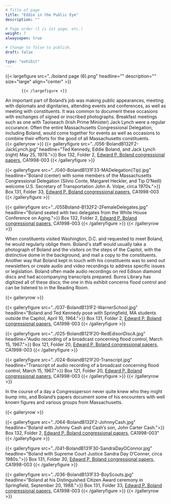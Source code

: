 ```yaml
---
# Title of page
title: "Eddie in the Public Eye"
description: ""

# Page order (1 is 1st page, etc.)
weight: 7
alwaysopen: true

# Change to false to publish.
draft: false

type: "exhibit"
---
```

{{< largefigure src="../boland page (6).png"
           headline="" 
           description="" size="large" align="center" >}}
		   
		   {{< /largefigure >}}

An important part of Boland’s job was making public appearances, meeting with diplomats and dignitaries, attending events and conferences, as well as meeting with constituents. It was common to document these occasions with exchanges of signed or inscribed photographs. Breakfast meetings such as one with Taoiseach (Irish Prime Minister) Jack Lynch were a regular occurance. Often the entire Massachusetts Congressional Delegation, including Boland, would come together for events as well as occasions to combine their efforts for the good of all Massachusetts constituents.  
{{< galleryrow >}}
{{< galleryfigure src="../056-BolandB132F2-JackLynch.jpg"
           headline="Ted Kennedy, Eddie Boland, and Jack Lynch (right) May 25, 1978.">}} Box 132, Folder 2,  [Edward P. Boland congressional papers,](https://bc-primo.hosted.exlibrisgroup.com/permalink/f/l6ucgu/ALMA-BC21517689060001021) CA1998-003
{{< /galleryfigure >}}

{{< galleryfigure src="../040-BolandB131F33-MADelegation(Tip).jpg"
           headline="Boland (center) with some members of the Massachusetts Congressional Delegation (Silvio Conte, Margaret Heckler, and Tip O’Neill) welcome U.S. Secretary of Transportation John A. Volpe, circa 1970s.">}} Box 131, Folder 33,  [Edward P. Boland congressional papers,](https://bc-primo.hosted.exlibrisgroup.com/permalink/f/l6ucgu/ALMA-BC21517689060001021) CA1998-003
{{< /galleryfigure >}}

{{< galleryfigure src="../055Boland-B132F2-2FemaleDelegates.jpg"
           headline="Boland seated with two delegates from the White House Conference on Aging.">}} Box 132, Folder 2,  [Edward P. Boland congressional papers,](https://bc-primo.hosted.exlibrisgroup.com/permalink/f/l6ucgu/ALMA-BC21517689060001021) CA1998-003
{{< /galleryfigure >}}
{{< /galleryrow >}}

When constituents visited Washington, D.C. and requested to meet Boland, he would regularly oblige them. Boland's staff would usually take a photograph of Boland and the visitors on the steps of the Capitol, with the distinctive dome in the background, and mail a copy to the constituents. Another way that Boland kept in touch with his constituents was to send out newsletters or create audio and video recordings to address specific issues or legislation. Boland often made audio recordings on red Edison diamond discs and had accompanying transcripts prepared. Burns Library has digitized all of these discs; the one in this exhibit concerns flood control and can be listened to in the Reading Room. 

{{< galleryrow >}}

{{< galleryfigure src="../037-BolandB131F2-WarnerSchool.jpg"
           headline="Boland and Ted Kennedy pose with Springfield, MA students outside the Capitol, April 10, 1964.">}} Box 131, Folder 2,  [Edward P. Boland congressional papers,](https://bc-primo.hosted.exlibrisgroup.com/permalink/f/l6ucgu/ALMA-BC21517689060001021) CA1998-003
{{< /galleryfigure >}}

{{< galleryfigure src="../025-BolandB121F20-RedEdisonDiscA.jpg"
           headline="Audio recording of a broadcast concerning flood control, March 15, 1967.">}} Box 121, Folder 20,  [Edward P. Boland congressional papers,](https://bc-primo.hosted.exlibrisgroup.com/permalink/f/l6ucgu/ALMA-BC21517689060001021) CA1998-003
{{< /galleryfigure >}}

{{< galleryfigure src="../024-BolandB121F20-Transcript.jpg"
           headline="Transcript of audio recording of a broadcast concerning flood control, March 15, 1967.">}} Box 121, Folder 20,  [Edward P. Boland congressional papers,](https://bc-primo.hosted.exlibrisgroup.com/permalink/f/l6ucgu/ALMA-BC21517689060001021) CA1998-003
{{< /galleryfigure >}}
{{< /galleryrow >}}

In the course of a day a Congressperson never quite knew who they might bump into, and Boland’s papers document some of his encounters with well known figures and various groups from Massachusetts. 

{{< galleryrow >}}

{{< galleryfigure src="../064-BolandB132F2-JohnnyCash.jpg"
           headline="Boland with Johnny Cash and Cash’s son, John Carter Cash.">}} Box 132, Folder 2,  [Edward P. Boland congressional papers,](https://bc-primo.hosted.exlibrisgroup.com/permalink/f/l6ucgu/ALMA-BC21517689060001021) CA1998-003"
{{< /galleryfigure >}}

{{< galleryfigure src="../041-BolandB131F30-SandraDayOConnor.jpg"
           headline="Boland with Supreme Court Justice Sandra Day O’Conner, circa 1980s.">}} Box 131, Folder 30,  [Edward P. Boland congressional papers,](https://bc-primo.hosted.exlibrisgroup.com/permalink/f/l6ucgu/ALMA-BC21517689060001021) CA1998-003
{{< /galleryfigure >}}

{{< galleryfigure src="../036-BolandB131F33-BoyScouts.jpg"
           headline="Boland at his Distinguished Citizen Award ceremony in Springfield, September 20, 1988.">}} Box 131, Folder 33,  [Edward P. Boland congressional papers,](https://bc-primo.hosted.exlibrisgroup.com/permalink/f/l6ucgu/ALMA-BC21517689060001021) CA1998-003
{{< /galleryfigure >}}
{{< /galleryrow >}}